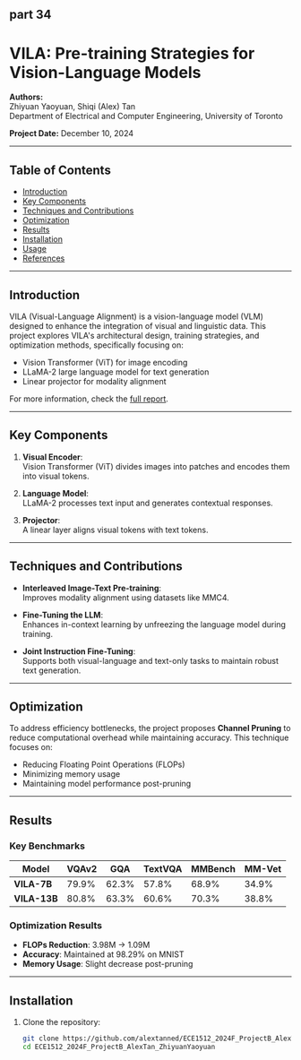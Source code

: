 ## part 34
# VILA: Pre-training Strategies for Vision-Language Models

**Authors:**  
Zhiyuan Yaoyuan, Shiqi (Alex) Tan  
Department of Electrical and Computer Engineering, University of Toronto

**Project Date:** December 10, 2024

---

## Table of Contents

- [Introduction](#introduction)
- [Key Components](#key-components)
- [Techniques and Contributions](#techniques-and-contributions)
- [Optimization](#optimization)
- [Results](#results)
- [Installation](#installation)
- [Usage](#usage)
- [References](#references)

---

## Introduction

VILA (Visual-Language Alignment) is a vision-language model (VLM) designed to enhance the integration of visual and linguistic data. This project explores VILA's architectural design, training strategies, and optimization methods, specifically focusing on:

- Vision Transformer (ViT) for image encoding
- LLaMA-2 large language model for text generation
- Linear projector for modality alignment

For more information, check the [full report](https://github.com/alextanned/ECE1512_2024F_ProjectB_AlexTan_ZhiyuanYaoyuan).

---

## Key Components

1. **Visual Encoder**:  
   Vision Transformer (ViT) divides images into patches and encodes them into visual tokens.

2. **Language Model**:  
   LLaMA-2 processes text input and generates contextual responses.

3. **Projector**:  
   A linear layer aligns visual tokens with text tokens.

---

## Techniques and Contributions

- **Interleaved Image-Text Pre-training**:  
  Improves modality alignment using datasets like MMC4.

- **Fine-Tuning the LLM**:  
  Enhances in-context learning by unfreezing the language model during training.

- **Joint Instruction Fine-Tuning**:  
  Supports both visual-language and text-only tasks to maintain robust text generation.

---

## Optimization

To address efficiency bottlenecks, the project proposes **Channel Pruning** to reduce computational overhead while maintaining accuracy. This technique focuses on:

- Reducing Floating Point Operations (FLOPs)
- Minimizing memory usage
- Maintaining model performance post-pruning

---

## Results

### Key Benchmarks

| **Model**    | **VQAv2** | **GQA** | **TextVQA** | **MMBench** | **MM-Vet** |
|--------------|------------|---------|-------------|-------------|------------|
| **VILA-7B** | 79.9%      | 62.3%   | 57.8%       | 68.9%       | 34.9%      |
| **VILA-13B**| 80.8%      | 63.3%   | 60.6%       | 70.3%       | 38.8%      |

### Optimization Results

- **FLOPs Reduction**: 3.98M → 1.09M  
- **Accuracy**: Maintained at 98.29% on MNIST  
- **Memory Usage**: Slight decrease post-pruning

---

## Installation

1. Clone the repository:

   ```bash
   git clone https://github.com/alextanned/ECE1512_2024F_ProjectB_AlexTan_ZhiyuanYaoyuan.git
   cd ECE1512_2024F_ProjectB_AlexTan_ZhiyuanYaoyuan
